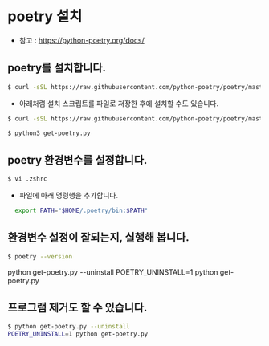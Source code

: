 # poetry 설치

- 참고 : https://python-poetry.org/docs/
 
## poetry를 설치합니다.
  
```bash
$ curl -sSL https://raw.githubusercontent.com/python-poetry/poetry/master/get-poetry.py | python -
```

- 아래처럼 설치 스크립트를 파일로 저장한 후에 설치할 수도 있습니다.

```bash
$ curl -sSL https://raw.githubusercontent.com/python-poetry/poetry/master/get-poetry.py > get-poetry.py

$ python3 get-poetry.py

```



## poetry 환경변수를 설정합니다.

```bash
$ vi .zshrc 
```

- 파일에 아래 명령행을 추가합니다.
```bash
  export PATH="$HOME/.poetry/bin:$PATH"
```

## 환경변수 설정이 잘되는지, 실행해 봅니다.

```bash
$ poetry --version
```
python get-poetry.py --uninstall
POETRY_UNINSTALL=1 python get-poetry.py


## 프로그램 제거도 할 수 있습니다.

```bash
$ python get-poetry.py --uninstall
POETRY_UNINSTALL=1 python get-poetry.py
```
